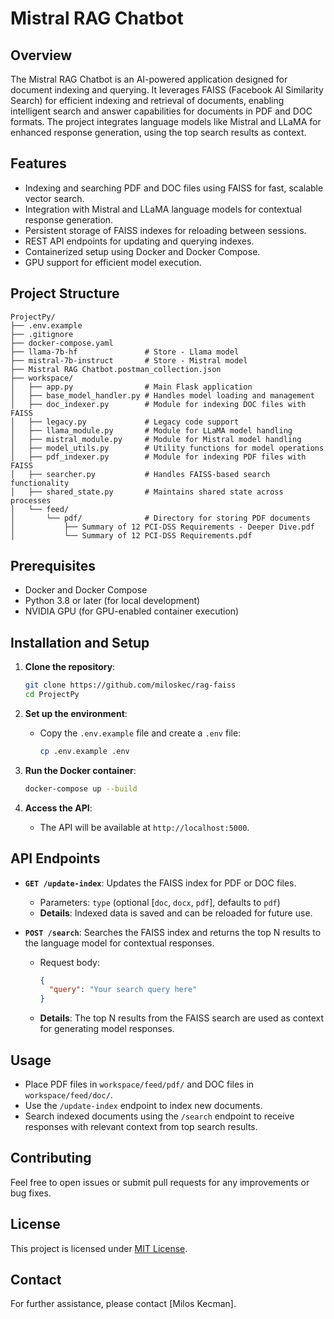 
# Mistral RAG Chatbot

## Overview
The Mistral RAG Chatbot is an AI-powered application designed for document indexing and querying. It leverages FAISS (Facebook AI Similarity Search) for efficient indexing and retrieval of documents, enabling intelligent search and answer capabilities for documents in PDF and DOC formats. The project integrates language models like Mistral and LLaMA for enhanced response generation, using the top search results as context.

## Features
- Indexing and searching PDF and DOC files using FAISS for fast, scalable vector search.
- Integration with Mistral and LLaMA language models for contextual response generation.
- Persistent storage of FAISS indexes for reloading between sessions.
- REST API endpoints for updating and querying indexes.
- Containerized setup using Docker and Docker Compose.
- GPU support for efficient model execution.

## Project Structure
```
ProjectPy/
├── .env.example
├── .gitignore
├── docker-compose.yaml
├── llama-7b-hf               # Store - Llama model
├── mistral-7b-instruct       # Store - Mistral model
├── Mistral RAG Chatbot.postman_collection.json
├── workspace/
│   ├── app.py                # Main Flask application
│   ├── base_model_handler.py # Handles model loading and management
│   ├── doc_indexer.py        # Module for indexing DOC files with FAISS
│   ├── legacy.py             # Legacy code support
│   ├── llama_module.py       # Module for LLaMA model handling
│   ├── mistral_module.py     # Module for Mistral model handling
│   ├── model_utils.py        # Utility functions for model operations
│   ├── pdf_indexer.py        # Module for indexing PDF files with FAISS
│   ├── searcher.py           # Handles FAISS-based search functionality
│   ├── shared_state.py       # Maintains shared state across processes
│   └── feed/
│       └── pdf/              # Directory for storing PDF documents
│           ├── Summary of 12 PCI-DSS Requirements - Deeper Dive.pdf
│           └── Summary of 12 PCI-DSS Requirements.pdf
```

## Prerequisites
- Docker and Docker Compose
- Python 3.8 or later (for local development)
- NVIDIA GPU (for GPU-enabled container execution)

## Installation and Setup
1. **Clone the repository**:
   ```bash
   git clone https://github.com/miloskec/rag-faiss
   cd ProjectPy
   ```

2. **Set up the environment**:
   - Copy the `.env.example` file and create a `.env` file:
     ```bash
     cp .env.example .env
     ```

3. **Run the Docker container**:
   ```bash
   docker-compose up --build
   ```

4. **Access the API**:
   - The API will be available at `http://localhost:5000`.

## API Endpoints
- **`GET /update-index`**: Updates the FAISS index for PDF or DOC files.
  - Parameters: `type` (optional [`doc`, `docx`, `pdf`], defaults to `pdf`) 
  - **Details**: Indexed data is saved and can be reloaded for future use.

- **`POST /search`**: Searches the FAISS index and returns the top N results to the language model for contextual responses.
  - Request body:
    ```json
    {
      "query": "Your search query here"
    }
    ```
  - **Details**: The top N results from the FAISS search are used as context for generating model responses.

## Usage
- Place PDF files in `workspace/feed/pdf/` and DOC files in `workspace/feed/doc/`.
- Use the `/update-index` endpoint to index new documents.
- Search indexed documents using the `/search` endpoint to receive responses with relevant context from top search results.

## Contributing
Feel free to open issues or submit pull requests for any improvements or bug fixes.

## License
This project is licensed under [MIT License](https://choosealicense.com/licenses/mit/).

## Contact
For further assistance, please contact [Milos Kecman].
